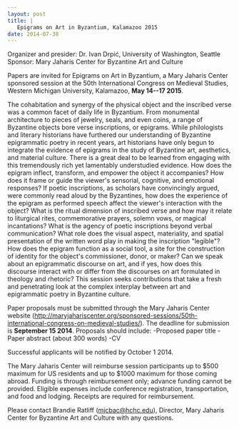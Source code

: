 ```yaml
---
layout: post
title: |
   Epigrams on Art in Byzantium, Kalamazoo 2015
date: 2014-07-30
---
```


Organizer and presider: Dr. Ivan Drpić, University of Washington,
Seattle
Sponsor: Mary Jaharis Center for Byzantine Art and
Culture

Papers are invited for Epigrams on Art in Byzantium,
a Mary Jaharis Center sponsored session at the 50th International
Congress on Medieval Studies, Western Michigan University, Kalamazoo,
**May 14--17 2015**.

The cohabitation and synergy of the
physical object and the inscribed verse was a common facet of daily life
in Byzantium. From monumental architecture to pieces of jewelry, seals,
and even coins, a range of Byzantine objects bore verse inscriptions, or
epigrams. While philologists and literary historians have furthered our
understanding of Byzantine epigrammatic poetry in recent years, art
historians have only begun to integrate the evidence of epigrams in the
study of Byzantine art, aesthetics, and material culture. There is a
great deal to be learned from engaging with this tremendously rich yet
lamentably understudied evidence. How does the epigram inflect,
transform, and empower the object it accompanies? How does it frame or
guide the viewer's sensorial, cognitive, and emotional responses? If
poetic inscriptions, as scholars have convincingly argued, were commonly
read aloud by the Byzantines, how does the experience of the epigram as
performed speech affect the viewer's interaction with the object? What
is the ritual dimension of inscribed verse and how may it relate to
liturgical rites, commemorative prayers, solemn vows, or magical
incantations? What is the agency of poetic inscriptions beyond verbal
communication? What role does the visual aspect, materiality, and
spatial presentation of the written word play in making the inscription
"legible"? How does the epigram function as a social tool, a site for
the construction of identity for the object's commissioner, donor, or
maker? Can we speak about an epigrammatic discourse on art, and if yes,
how does this discourse interact with or differ from the discourses on
art formulated in theology and rhetoric? This session seeks
contributions that take a fresh and penetrating look at the complex
interplay between art and epigrammatic poetry in Byzantine
culture.

Paper proposals must be submitted through the Mary
Jaharis Center website
(<http://maryjahariscenter.org/sponsored-sessions/50th-international-congress-on-medieval-studies/>).
The deadline for submission is **September 15 2014**. Proposals should
include:
-Proposed paper title
-Paper abstract (about 300
words)
-CV

Successful applicants will be notified by
October 1 2014.

The Mary Jaharis Center will reimburse
session participants up to $500 maximum for US residents and up to
$1000 maximum for those coming abroad. Funding is through reimbursement
only; advance funding cannot be provided. Eligible expenses include
conference registration, transportation, and food and lodging. Receipts
are required for reimbursement.

Please contact Brandie
Ratliff ([mjcbac@hchc.edu](mailto:mjcbac@hchc.edu)),
Director, Mary Jaharis Center for Byzantine Art and Culture with any
questions.
